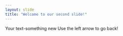 ```yaml
---
layout: slide
title: "Welcome to our second slide!"
---
```

Your text-something new
Use the left arrow to go back!

